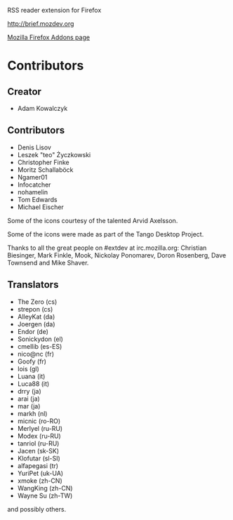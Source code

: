 RSS reader extension for Firefox

http://brief.mozdev.org

[Mozilla Firefox Addons page](https://addons.mozilla.org/firefox/addon/brief/)

# Contributors

## Creator

- Adam Kowalczyk

## Contributors

- Denis Lisov
- Leszek "teo" Życzkowski
- Christopher Finke
- Moritz Schallaböck
- Ngamer01
- Infocatcher
- nohamelin
- Tom Edwards
- Michael Eischer

Some of the icons courtesy of the talented Arvid Axelsson.

Some of the icons were made as part of the Tango Desktop Project.

Thanks to all the great people on #extdev at irc.mozilla.org: Christian Biesinger, Mark Finkle, Mook, Nickolay Ponomarev, Doron Rosenberg, Dave Townsend and Mike Shaver.

## Translators

- The Zero (cs)
- strepon (cs)
- AlleyKat (da)
- Joergen (da)
- Endor (de)
- Sonickydon (el)
- cmellib (es-ES)
- nico@nc (fr)
- Goofy (fr)
- lois (gl)
- Luana (it)
- Luca88 (it)
- drry (ja)
- arai (ja)
- mar (ja)
- markh (nl)
- micnic (ro-RO)
- Merlyel (ru-RU)
- Modex (ru-RU)
- tanriol (ru-RU)
- Jacen (sk-SK)
- Klofutar (sl-SI)
- alfapegasi (tr)
- YuriPet (uk-UA)
- xmoke (zh-CN)
- WangKing (zh-CN)
- Wayne Su (zh-TW)

and possibly others.
